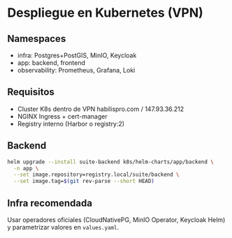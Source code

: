 # Despliegue en Kubernetes (VPN)

## Namespaces
- infra: Postgres+PostGIS, MinIO, Keycloak
- app: backend, frontend
- observability: Prometheus, Grafana, Loki

## Requisitos
- Cluster K8s dentro de VPN habilispro.com / 147.93.36.212
- NGINX Ingress + cert-manager
- Registry interno (Harbor o registry:2)

## Backend
```bash
helm upgrade --install suite-backend k8s/helm-charts/app/backend \
  -n app \
  --set image.repository=registry.local/suite/backend \
  --set image.tag=$(git rev-parse --short HEAD)
```

## Infra recomendada
Usar operadores oficiales (CloudNativePG, MinIO Operator, Keycloak Helm) y parametrizar valores en `values.yaml`.

